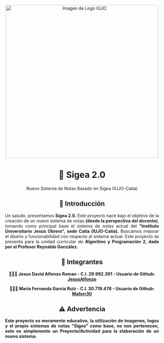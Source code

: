 <div align="center" dir="auto">
<img alt="Imagen de Logo IUJO" src="https://aulaccs.iujoac.org.ve/pluginfile.php/2/course/section/24/IUJO.gif" width="500">
<h1>🏫  Sigea 2.0</h1>
<p>Nuevo Sistema de Notas Basado en Sigea (IUJO-Catia)</p>

<h2>🔎  Introducción</h2>
<p style="text-align: justify;">Un saludo, presentamos <strong>Sigea 2.0.</strong> Este proyecto nace bajo el objetivo de la creación de un nuevo sistema de notas <strong>(desde la perspectiva del docente)</strong>, tomando como principal base el sistema de notas actual del <strong>"Instituto Universitario Jesús Obrero", sede Catía (IUJO-Catía).</strong> Buscamos mejorar el diseño y funcionabilidad con respecto al sistema actual. Este proyecto se presenta para la unidad curricular de <strong>Algoritmo y Programación 2</storng>, dada por el <strong>Profesor Reynaldo González.</strong></p>


<h2>👥  Integrantes</h2>
👨🏻‍💻  Jesus David Alfonzo Roman - C.I. 29.992.391 - Usuario de Github: <a href="https://github.com/JesusAlfonzo" rel="nofollow">JesusAlfonzo</a>

<br>

👩🏻‍💻  María Fernanda García Ruiz - C.I. 30.719.478 - Usuario de Github: <a href="https://github.com/Maferr30" rel="nofollow">Maferr30</a>

<h2>⚠️  Advertencia</h2>
<p style="text-align: justify;">Este proyecto es meramente educativo, la utilización de imagenes, logos y el propio sistemas de notas "Sigea" como base, <strong>no nos pertenecen<strong>, esto es simplemente un Proyecto/Actividad para la elaboración de un nuevo sistema. 
